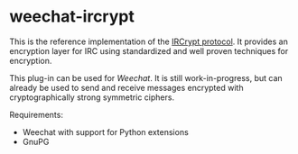 weechat-ircrypt
===============

This is the reference implementation of the [IRCrypt
protocol](https://github.com/IRCrypt/documentation). It provides an encryption
layer for IRC using standardized and well proven techniques for encryption.

This plug-in can be used for *Weechat*. It is still work-in-progress, but can
already be used to send and receive messages encrypted with cryptographically
strong symmetric ciphers.

Requirements:

 - Weechat with support for Python extensions
 - GnuPG
